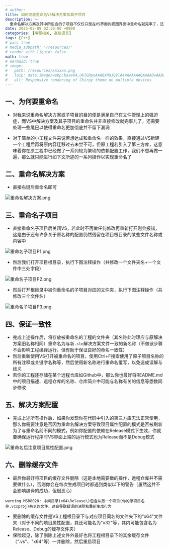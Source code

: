 ```yaml
---
# author:
title: 如何彻底重命名VS解决方案及其子项目
description: >-
  重命名解决方案及其中所包含的子项目不仅仅只是在VS界面的视图界面中重命名就完事了，还需要对工程文件夹中的`.sln`文件内容以及若干其它文件夹与文件的名称进行修改
date: 2025-02-09 02:30:00 +0800
categories: [编程相关, 高级语言]
tags: [C++]
# pin: true
# media_subpath: '/resources/'
# render_with_liquid: false
math: true
# mermaid: true
# image:
#   path: /resources/xxxxxx.png
#   lqip: data:image/webp;base64,UklGRpoAAABXRUJQVlA4WAoAAAAQAAAADwAABwAAQUxQSDIAAAARL0AmbZurmr57yyIiqE8oiG0bejIYEQTgqiDA9vqnsUSI6H+oAERp2HZ65qP/VIAWAFZQOCBCAAAA8AEAnQEqEAAIAAVAfCWkAALp8sF8rgRgAP7o9FDvMCkMde9PK7euH5M1m6VWoDXf2FkP3BqV0ZYbO6NA/VFIAAAA
#   alt: Responsive rendering of Chirpy theme on multiple devices
---
```


## 一、为何要重命名
- 对我来说重命名解决方案或子项目的目的便是满足自己在文件管理上的强迫症，而VS中解决方案及其子项目的重命名并非直接修改就完事儿了，还需要处理一些尾巴以使得重命名更加彻底并不留下漏洞

- 对于简单的小工程文件来说若想达成和重命名一样的效果，直接通过VS新建一个工程后再将原内容迁移过去未尝不可，但原工程若引入了第三方库，这意味着你在原工程中已经做了一系列较为繁琐的依赖配置工作，我们不想再做一遍，那么就只能进行如下文所述的一系列操作以实现重命名了

## 二、重命名解决方案
- 直接右键后重命名即可

![重命名解决方案.png](/resources/2025-02-09-如何彻底重命名VS解决方案及其子项目/重命名解决方案.png)

## 三、重命名子项目
- 直接重命名子项目后关闭VS，若此时不再做任何修改再重新打开则会报错，这是由于还有许多关于原名称的配置仍然残留在项目根目录的某些文件名称或内容中

![重命名子项目P1.png](/resources/2025-02-09-如何彻底重命名VS解决方案及其子项目/重命名子项目P1.png)

- 然后我们打开项目根目录，执行下图注释操作（共修改一个文件夹名+一个文件中三处字段）

![重命名子项目P2.png](/resources/2025-02-09-如何彻底重命名VS解决方案及其子项目/重命名子项目P2.png)

- 然后打开根目录中被你重命名的子项目对应的文件夹，执行下图注释操作（共修改三个文件名）

![重命名子项目P3.png](/resources/2025-02-09-如何彻底重命名VS解决方案及其子项目/重命名子项目P3.png)

## 四、保证一致性
- 完成上述操作后，将存放被重命名的工程的文件夹（其名称此时理应与原解决方案旧名称相同）重命名为与新`.sln`解决方案文件一致的新名称（不做该步骤不会影响工程编译运行，但有助于保证良好的命名一致性）
- 然后重新使用VS打开被重命名的项目，使用Ctrl+F搜索使用了原子项目名称的所有注释或关键字名称等，然后使用新名称进行重命名覆写，以免造成误解与歧义
- 若你的工程还存储在某个远程仓库如Github中，那么你也最好将README.md中的项目描述、远程仓库的名称、仓库简介中可能与名称有关的信息等悉数同步修改

## 五、解决方案配置
- 完成上述所有操作后，如果你发现你在代码中引入的第三方库无法正常使用，那么你需要注意是否因为重命名解决方案导致项目属性配置的模式是否被刷新为了与重命名前不同的模式，例如你配置的依赖在Release模式下生效，你就要确保运行程序时VS界面上端的运行模式也为Release而不是Debug模式

![重命名后注意项目属性配置.png](/resources/2025-02-09-如何彻底重命名VS解决方案及其子项目/重命名后注意项目属性配置.png)

## 六、删除缓存文件
- 最后你最好将项目的缓存文件删除（这是本地需要做的操作，远程仓库并不需要做什么），否则你会在每次生成项目时都遇到类似以下的警告（虽然这并不会影响编译的成功，但很恶心）
```
warning MSB8028: 中间目录(x64\Release\)包含从另一个项目(你的原项目名称.vcxproj)共享的文件，这会导致错误的清除和重新生成行为
```
- 要删除的缓存文件是VS工程根目录下与对应项目同名的文件夹下的"x64"文件夹（对于不同的项目属性配置，其还可能名为"x32"等，其内可能包含名为Release、Debug的缓存文件夹）
- 保险起见，除了删除上述文件外最好也将工程根目录下的其余缓存文件（".vs"、"x64"等）一并删除，然后重启项目